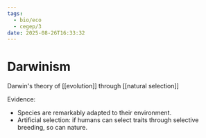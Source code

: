 ```yaml
---
tags:
  - bio/eco
  - cegep/3
date: 2025-08-26T16:33:32
---
```


# Darwinism

Darwin's theory of [[evolution]] through [[natural selection]]

Evidence:

- Species are remarkably adapted to their environment.
- Artificial selection: if humans can select traits through selective breeding, so can nature.